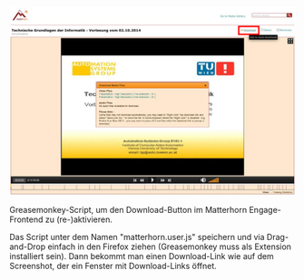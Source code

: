 ![matterhorn](screenshot.png)

Greasemonkey-Script, um den Download-Button im Matterhorn Engage-Frontend zu
(re-)aktivieren.

Das Script unter dem Namen "matterhorn.user.js" speichern und via
Drag-and-Drop einfach in den Firefox ziehen (Greasemonkey muss als Extension
installiert sein). Dann bekommt man einen Download-Link wie auf dem
Screenshot, der ein Fenster mit Download-Links öffnet.
